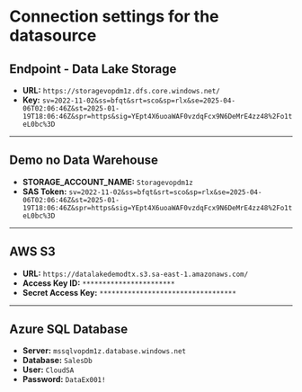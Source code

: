 # Connection settings for the datasource

## Endpoint - Data Lake Storage
- **URL:** `https://storagevopdm1z.dfs.core.windows.net/`
- **Key:** `sv=2022-11-02&ss=bfqt&srt=sco&sp=rlx&se=2025-04-06T02:06:46Z&st=2025-01-19T18:06:46Z&spr=https&sig=YEpt4X6uoaWAF0vzdqFcx9N6DeMrE4zz48%2Fo1teL0bc%3D`

---

## Demo no Data Warehouse

- **STORAGE_ACCOUNT_NAME:** `Storagevopdm1z`
- **SAS Token:**
  `sv=2022-11-02&ss=bfqt&srt=sco&sp=rlx&se=2025-04-06T02:06:46Z&st=2025-01-19T18:06:46Z&spr=https&sig=YEpt4X6uoaWAF0vzdqFcx9N6DeMrE4zz48%2Fo1teL0bc%3D`

---

## AWS S3
- **URL:** `https://datalakedemodtx.s3.sa-east-1.amazonaws.com/`
- **Access Key ID:** `***********************`
- **Secret Access Key:** `**********************************`

---

## Azure SQL Database
- **Server:** `mssqlvopdm1z.database.windows.net`
- **Database:** `SalesDb`
- **User:** `CloudSA`
- **Password:** `DataEx001!`
